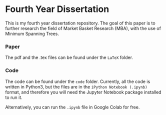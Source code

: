 # Fourth Year Dissertation

This is my fourth year dissertation repository. The goal of this paper is to further research the field of Market Basket Research (MBA), with the use of Minimum Spanning Trees. 

### Paper
The pdf and the .tex files can be found under the `LaTeX` folder. 

### Code
The code can be found under the `code` folder. Currently, all the code is written in Python3, but the files are in the `iPython Notebook (.ipynb)` format, and therefore you will need the Jupyter Notebook package installed to run it.

Alternatively, you can run the `.ipynb` file in Google Colab for free.

